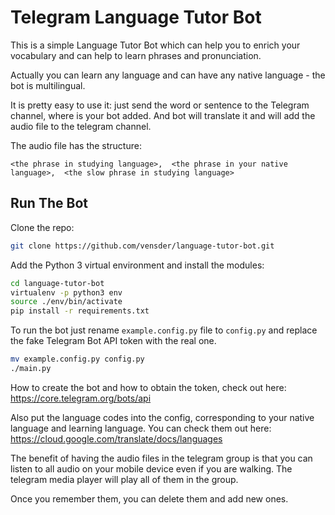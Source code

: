 # Telegram Language Tutor Bot

This is a simple Language Tutor Bot which can help you to enrich your vocabulary and can help to learn phrases and pronunciation.

Actually you can learn any language and can have any native language - the bot is multilingual.

It is pretty easy to use it: just send the word or sentence to the Telegram channel, where is your bot added. And bot will translate it and will add the audio file to the telegram channel.

The audio file has the structure:

`<the phrase in studying language>, 
<the phrase in your native language>, 
<the slow phrase in studying language>`

## Run The Bot

Clone the repo:

```sh
git clone https://github.com/vensder/language-tutor-bot.git
```

Add the Python 3 virtual environment and install the modules:

```sh
cd language-tutor-bot
virtualenv -p python3 env
source ./env/bin/activate
pip install -r requirements.txt
```

To run the bot just rename `example.config.py` file to `config.py` and replace the fake Telegram Bot API token with the real one. 

```sh
mv example.config.py config.py
./main.py
```

How to create the bot and how to obtain the token, check out here: https://core.telegram.org/bots/api

Also put the language codes into the config, corresponding to your native language and learning language. You can check them out here: https://cloud.google.com/translate/docs/languages

The benefit of having the audio files in the telegram group is that you can listen to all audio on your mobile device even if you are walking. The telegram media player will play all of them in the group.

Once you remember them, you can delete them and add new ones.
